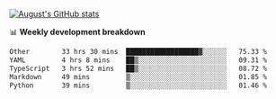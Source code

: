
[![August's GitHub stats](https://github-readme-stats.vercel.app/api?username=zou-weidong&show_icons=true&theme=radical)](https://github.com/zou-weidong)


📊 **Weekly development breakdown**
<!--START_SECTION:waka-->

```txt
Other        33 hrs 30 mins  ██████████████████▓░░░░░░   75.33 %
YAML         4 hrs 8 mins    ██▒░░░░░░░░░░░░░░░░░░░░░░   09.31 %
TypeScript   3 hrs 52 mins   ██▒░░░░░░░░░░░░░░░░░░░░░░   08.72 %
Markdown     49 mins         ▒░░░░░░░░░░░░░░░░░░░░░░░░   01.85 %
Python       39 mins         ▒░░░░░░░░░░░░░░░░░░░░░░░░   01.46 %
```

<!--END_SECTION:waka-->
